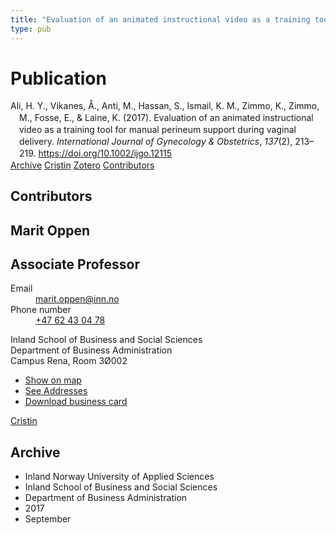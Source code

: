 ```yaml
---
title: "Evaluation of an animated instructional video as a training tool for manual perineum support during vaginal delivery"
type: pub
---
```

<h1>Publication</h1>
<article id="csl-bib-container-AE5I7X2R" class="csl-bib-container">
  <div class="csl-bib-body" style="line-height: 1.35; padding-left: 1em; text-indent:-1em;">
  <div class="csl-entry">Ali, H. Y., Vikanes, &#xC5;., Anti, M., Hassan, S., Ismail, K. M., Zimmo, K., Zimmo, M., Fosse, E., &amp; Laine, K. (2017). Evaluation of an animated instructional video as a training tool for manual perineum support during vaginal delivery. <i>International Journal of Gynecology &amp; Obstetrics</i>, <i>137</i>(2), 213&#x2013;219. <a href="https://doi.org/10.1002/ijgo.12115">https://doi.org/10.1002/ijgo.12115</a></div>
</div>
  <div class="csl-bib-buttons">
    <a href="#taxonomy-article-AE5I7X2R" class="csl-bib-button">Archive</a>
    <a href="https://app.cristin.no/results/show.jsf?id=1491426" alt="Cristin URL" class="csl-bib-button">Cristin</a>
    <a href="http://zotero.org/groups/5022929/items/AE5I7X2R" alt="Zotero URL" class="csl-bib-button">Zotero</a>
    <a href="#contributors-article-AE5I7X2R" class="csl-bib-button">Contributors</a>
  </div>
  <div id="csl-bib-meta-container-AE5I7X2R"></div>
</article>
<div id="csl-bib-meta-AE5I7X2R" class="csl-bib-meta">
  <article id="contributors-article-AE5I7X2R" class="contributors-article">
    <h1>Contributors</h1>
    <div class="personas">
<div class="vrtx-hinn-person-card">
<div class="photo">
<i class="lar la-user-circle missing-person"></i>
</div>
<div class="info">
<hgroup><h1>Marit Oppen</h1>
<h2>Associate Professor</h2>
</hgroup><dl>
<dt>Email</dt>
<dd>
<a href="mailto:marit.oppen@inn.no">marit.oppen@inn.no</a>
</dd>
<dt>Phone number</dt>
<dd><a href="tel:+4762430478">
+47 62 43 04 78
</a></dd>
</dl>
<p>
Inland School of Business and Social Sciences<br>
Department of Business Administration<br>
Campus Rena,
Room 3Ø002
</p>
<ul class="vrtx-hinn-links">
<li><a href="https://www.google.com/maps?q=61.13620,11.37454">Show on map</a></li>
<li><a href="https://www.inn.no/english/find-an-employee/marit-oppen.html#vrtx-hinn-addresses">See Addresses</a></li>
<li><a href="https://www.inn.no/english/find-an-employee/marit-oppen.html?vrtx=vcf">Download business card</a></li>
</ul>
</div>
</div>
<a href="https://app.cristin.no/persons/show.jsf?id=325250" alt="Cristin URL" class="personas-cristin">Cristin</a>
</div>
  </article>
  <article id="taxonomy-article-AE5I7X2R" class="taxonomy-article">
    <h1>Archive</h1>
    <ul>
      <li>Inland Norway University of Applied Sciences</li>
      <li>Inland School of Business and Social Sciences</li>
      <li>Department of Business Administration</li>
      <li>2017</li>
      <li>September</li>
    </ul>
  </article>
</div>
